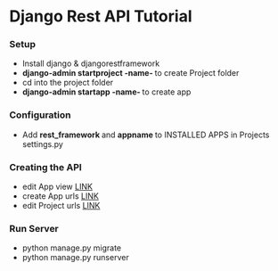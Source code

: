 # Django Rest API Tutorial

### Setup

* Install django & djangorestframework
* <b> django-admin startproject -name- </b> to create Project folder
* cd into the project folder
* <b> django-admin startapp -name- </b> to create app


### Configuration

* Add <b> rest_framework </b> and <b> appname </b> to INSTALLED APPS in Projects settings.py


### Creating the API

* edit App view [LINK](https://github.com/sebastian-sl/Basics/blob/main/08%20BACKEND/DJANGO_RESTAPI/api/views.py)
* create App urls [LINK](https://github.com/sebastian-sl/Basics/blob/main/08%20BACKEND/DJANGO_RESTAPI/api/urls.py)
* edit Project urls [LINK](https://github.com/sebastian-sl/Basics/blob/main/08%20BACKEND/DJANGO_RESTAPI/DJANGO_RESTAPI/urls.py)

### Run Server

* python manage.py migrate
* python manage.py runserver
